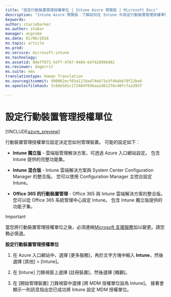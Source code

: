 ```yaml
---
title: "設定行動裝置管理授權單位 | Intune Azure 預覽版 | Microsoft Docs"
description: "Intune Azure 預覽版︰了解如何在 Intune 中設定行動裝置管理授權單位。 "
keywords: 
author: staciebarker
ms.author: stabar
manager: angrobe
ms.date: 01/06/2016
ms.topic: article
ms.prod: 
ms.service: microsoft-intune
ms.technology: 
ms.assetid: 8deff871-5dff-4767-9484-647428998d82
ms.reviewer: dagerrit
ms.suite: ems
translationtype: Human Translation
ms.sourcegitcommit: 990062ecf03a117dad74eb71e3f40abb79f22be6
ms.openlocfilehash: 3c0de501c172484f036aa2d812f0c40fcfa1d93f

---
```


# <a name="set-the-mobile-device-management-authority"></a>設定行動裝置管理授權單位 

[!INCLUDE[azure_preview](../includes/azure_preview.md)]

行動裝置管理授權單位設定決定您如何管理裝置。 可能的設定如下︰

- **Intune 獨立版** - 雲端版管理解決方案，可透過 Azure 入口網站設定。 包含 Intune 提供的完整功能集。

- **Intune 混合版** - Intune 雲端解決方案與 System Center Configuration Manager 的整合版。 您可以使用 Configuration Manager 主控台設定 Intune。

- **Office 365 的行動裝置管理** - Office 365 與 Intune 雲端解決方案的整合版。 您可以從 Office 365 系統管理中心設定 Intune。 包含 Intune 獨立版提供的功能子集。

>[!IMPORTANT]
>當您將行動裝置管理授權單位之後，必須連絡[Microsoft 支援服務](https://docs.microsoft.com/intune/troubleshoot/how-to-get-support-for-microsoft-intune)加以變更。請您務必慎選。

**設定行動裝置管理授權單位**

1. 在 Azure 入口網站中，選擇 [更多服務]，再於文字方塊中輸入 **Intune**，然後選擇 [其他]  >  [Intune]。

2. 在 [Intune] 刀鋒視窗上選擇 [註冊裝置]，然後選擇 [概觀]。

3. 在 [開始管理裝置] 刀鋒視窗中選擇 [將 MDM 授權單位設為 Intune]。 接著會顯示一則訊息指出您已成功將 Intune 設定 MDM 授權單位。



<!--HONumber=Feb17_HO1-->


